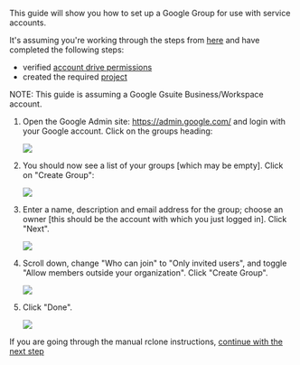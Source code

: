 This guide will show you how to set up a Google Group for use with service accounts.

It's assuming you're working through the steps from [here](rclone-manual.md) and have completed the following steps:

- verified [account drive permissions](google-account-perms.md)
- created the required [project](google-project-setup.md)

NOTE: This guide is assuming a Google Gsuite Business/Workspace account.

1. Open the Google Admin site: <https://admin.google.com/> and login with your Google account.  Click on the groups heading:

   ![](../images/google-group/01-admin-top-level.png)

2. You should now see a list of your groups [which may be empty].  Click on "Create Group":

   ![](../images/google-group/02-create-group.png)

3. Enter a name, description and email address for the group; choose an owner [this should be the account with which you just logged in]. Click "Next".

   ![](../images/google-group/03-group-detail.png)

4. Scroll down, change "Who can join" to "Only invited users", and toggle "Allow members outside your organization". Click "Create Group".

   ![](../images/google-group/04-group-settings.png)

5. Click "Done".

   ![](../images/google-group/05-group-end.png)

If you are going through the manual rclone instructions, [continue with the next step](rclone-manual.md#step-4-set-up-the-gcloud-sdk)
